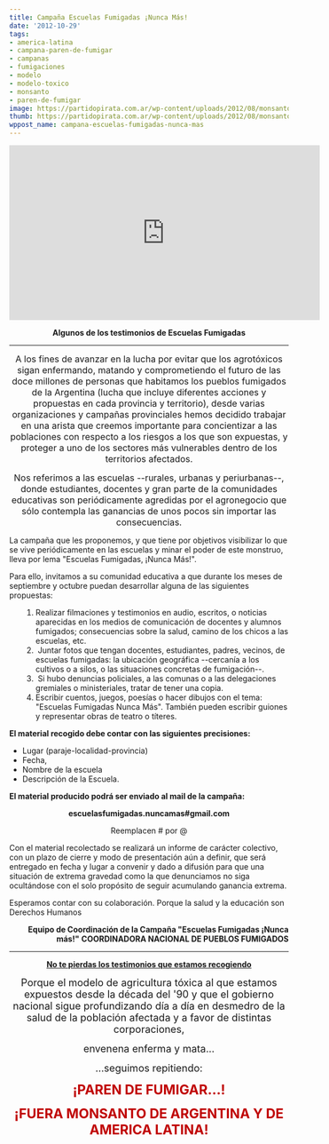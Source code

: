 ```yaml
---
title: Campaña Escuelas Fumigadas ¡Nunca Más!
date: '2012-10-29'
tags:
- america-latina
- campana-paren-de-fumigar
- campanas
- fumigaciones
- modelo
- modelo-toxico
- monsanto
- paren-de-fumigar
image: https://partidopirata.com.ar/wp-content/uploads/2012/08/monsanto31.jpg
thumb: https://partidopirata.com.ar/wp-content/uploads/2012/08/monsanto31-150x150.jpg
wppost_name: campana-escuelas-fumigadas-nunca-mas
---
```


<center>
<iframe src="http://www.youtube.com/embed/E0LluVZgCkM?list=PLywAAZJruyx_ZqR85_Ja1pakakcmnFoP0&amp;hl=es_ES" frameborder="0" width="560" height="315"></iframe></center>
<p style="text-align: center;"><strong>Algunos de los testimonios de Escuelas Fumigadas</strong></p>


<hr />
<p align="center"><span style="font-size: medium;">A los fines de avanzar en la lucha por evitar que los agrotóxicos sigan enfermando, matando y comprometiendo el futuro de las doce millones de personas que habitamos los pueblos fumigados de la Argentina (lucha que incluye diferentes acciones y propuestas en cada provincia y territorio), desde varias organizaciones y campañas provinciales hemos decidido trabajar en una arista que creemos importante para concientizar a las poblaciones con respecto a los riesgos a los que son expuestas, y proteger a uno de los sectores más vulnerables dentro de los territorios afectados. </span></p>
<p align="center"><span style="font-size: medium;">Nos referimos a las escuelas --rurales, urbanas y periurbanas--, donde estudiantes, docentes y gran parte de la comunidades educativas son periódicamente agredidas por el agronegocio que sólo contempla las ganancias de unos pocos sin importar las consecuencias.</span></p>
La campaña que les proponemos, y que tiene por objetivos visibilizar lo que se vive periódicamente en las escuelas y minar el poder de este monstruo, lleva por lema "Escuelas Fumigadas, ¡Nunca Más!".

Para ello, invitamos a su comunidad educativa a que durante los meses de septiembre y octubre puedan desarrollar alguna de las siguientes propuestas:
<ol>
<ol>
	<li>Realizar filmaciones y testimonios en audio, escritos, o noticias aparecidas en los medios de comunicación de docentes y alumnos fumigados; consecuencias sobre la salud, camino de los chicos a las escuelas, etc.</li>
	<li> Juntar fotos que tengan docentes, estudiantes, padres, vecinos, de escuelas fumigadas: la ubicación geográfica --cercanía a los cultivos o a silos, o las situaciones concretas de fumigación--.</li>
	<li> Si hubo denuncias policiales, a las comunas o a las delegaciones gremiales o ministeriales, tratar de tener una copia.</li>
	<li>Escribir cuentos, juegos, poesías o hacer dibujos con el tema: "Escuelas Fumigadas Nunca Más". También pueden escribir guiones y representar obras de teatro o títeres.</li>
</ol>
</ol>
<strong>El material recogido debe contar con las siguientes precisiones:</strong>
<ul>
	<li>Lugar (paraje-localidad-provincia)</li>
	<li>Fecha,</li>
	<li>Nombre de la escuela</li>
	<li>Descripción de la Escuela.</li>
</ul>
<strong>El material producido podrá ser enviado al mail de la campaña:</strong>
<p style="text-align: center;"><strong>escuelasfumigadas.nuncamas#gmail.com</strong></p>
<p style="text-align: center;">Reemplacen # por @</p>
Con el material recolectado se realizará un informe de carácter colectivo, con un plazo de cierre y modo de presentación aún a definir, que será entregado en fecha y lugar a convenir y dado a difusión para que una situación de extrema gravedad como la que denunciamos no siga ocultándose con el solo propósito de seguir acumulando ganancia extrema.

Esperamos contar con su colaboración.
Porque la salud y la educación son Derechos Humanos
<p style="text-align: right;"><strong>Equipo de Coordinación de la Campaña "Escuelas Fumigadas ¡Nunca más!"</strong>
<strong> COORDINADORA NACIONAL DE PUEBLOS FUMIGADOS</strong></p>


<hr />
<p style="text-align: center;"><strong><a href="https://www.youtube.com/playlist?list=PLywAAZJruyx_ZqR85_Ja1pakakcmnFoP0&amp;feature=mh_lolz" target="_blank">No te pierdas los testimonios que estamos recogiendo</a></strong></p>
<p align="center"><span style="font-size: large;">Porque el modelo de agricultura tóxica al que estamos expuestos desde la década del '90 y que el gobierno nacional sigue profundizando día a día en desmedro de la salud de la población afectada y a favor de distintas corporaciones, </span></p>
<p align="center"><span style="font-size: large;">envenena enferma y mata...</span></p>
<p align="center"></p>
<p align="center"><span style="font-size: large;">...seguimos repitiendo:</span></p>
<p align="center"></p>
<p align="center"></p>
<p align="center"></p>
<p align="center"><span style="color: #c00000; font-size: x-large;"><strong>¡PAREN DE FUMIGAR...!</strong></span></p>
<p align="center"><strong></strong></p>
<p align="center"><span style="color: #c00000; font-size: x-large;"><strong>¡FUERA MONSANTO DE ARGENTINA Y DE AMERICA LATINA!</strong></span></p>
